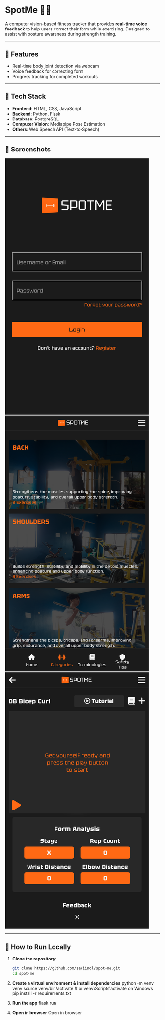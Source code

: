 # SpotMe 🏋️‍♂️

A computer vision-based fitness tracker that provides **real-time voice feedback** to help users correct their form while exercising. Designed to assist with posture awareness during strength training.

---

## 🧠 Features

- Real-time body joint detection via webcam
- Voice feedback for correcting form
- Progress tracking for completed workouts

---

## 🔧 Tech Stack

- **Frontend**: HTML, CSS, JavaScript
- **Backend**: Python, Flask
- **Database**: PostgreSQL
- **Computer Vision**: Mediapipe Pose Estimation
- **Others**: Web Speech API (Text-to-Speech)

---

## 📸 Screenshots


![SpotMe Login](./static/images/ss/login.png)
![SpotMe Dashboard](./static/images/ss/dashboard.png)
![SpotMe Dashboard](./static/images/ss/pose-detection.png)

---

## 🚀 How to Run Locally

1. **Clone the repository:**
   ```bash
   git clone https://github.com/saciinol/spot-me.git
   cd spot-me

2. **Create a virtual environment & install dependencies**
  python -m venv venv
  source venv/bin/activate  # or venv\Scripts\activate on Windows
  pip install -r requirements.txt

3. **Run the app**
  flask run

4. **Open in browser**
  Open in browser
